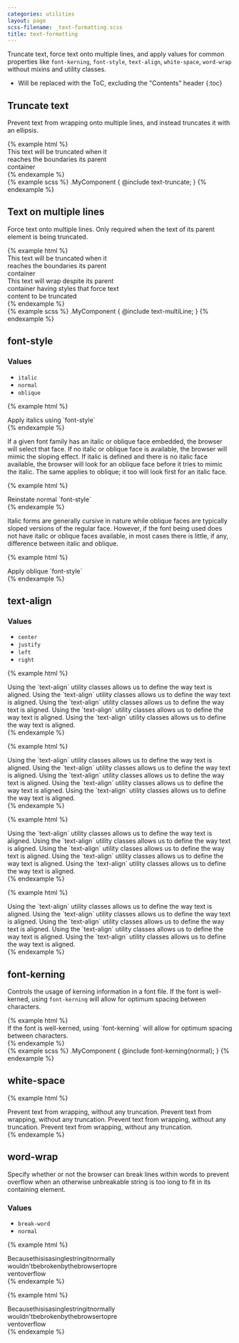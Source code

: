 ```yaml
---
categories: utilities
layout: page
scss-filename: _text-formatting.scss
title: text-formatting
---
```

Truncate text, force text onto multiple lines, and apply values for common properties like `font-kerning`, `font-style`, `text-align`, `white-space`, `word-wrap` without mixins and utility classes.

* Will be replaced with the ToC, excluding the "Contents" header
{:toc}

## Truncate text
Prevent text from wrapping onto multiple lines, and instead truncates it with an ellipsis.

<div class="DocsExample DocsExample--grouped DocsExample--labelUtilityClasses">
{% example html %}
<div class="background-color--gray-13" style="width: 50%;">
  <div class="text-truncate">
    This text will be truncated when it reaches the boundaries its parent container
  </div>
</div>
{% endexample %}
</div>

<div class="DocsExample DocsExample--labelMixins DocsExample--renderHidden">
{% example scss %}
.MyComponent {
  @include text-truncate;
}
{% endexample %}
</div>


## Text on multiple lines
Force text onto multiple lines. Only required when the text of its parent element is being truncated.

<div class="DocsExample DocsExample--grouped DocsExample--labelUtilityClasses">
{% example html %}
<div class="text-truncate" style="width: 50%;">
  <div class="background-color--gray-15 text-truncate">
    This text will be truncated when it reaches the boundaries its parent container
  </div>
  <div class="background-color--gray-13 text-multiLine">
    This text will wrap despite its parent container having styles that force text content to be truncated  
  </div>
</div>
{% endexample %}
</div>

<div class="DocsExample DocsExample--labelMixins DocsExample--renderHidden">
{% example scss %}
.MyComponent {
  @include text-multiLine;
}
{% endexample %}
</div>


## font-style

### Values
* `italic`
* `normal`
* `oblique`

{% example html %}
<div class="font-style--italic">
  Apply italics using `font-style`
</div>
{% endexample %}

If a given font family has an italic or oblique face embedded, the browser will select that face. If no italic or oblique face is available, the browser will mimic the sloping effect. If italic is defined and there is no italic face available, the browser will look for an oblique face before it tries to mimic the italic. The same applies to oblique; it too will look first for an italic face.

{% example html %}
<div class="font-style--normal">
  Reinstate normal `font-style`
</div>
{% endexample %}

Italic forms are generally cursive in nature while oblique faces are typically sloped versions of the regular face. However, if the font being used does not have italic or oblique faces available, in most cases there is little, if any, difference between italic and oblique.

{% example html %}
<div class="font-style--oblique">
  Apply oblique `font-style`
</div>
{% endexample %}


## text-align

### Values
* `center`
* `justify`
* `left`
* `right`

{% example html %}
<div class="text-align--center">
  Using the `text-align` utility classes allows us to define the way text is aligned. Using the `text-align` utility classes allows us to define the way text is aligned. Using the `text-align` utility classes allows us to define the way text is aligned. Using the `text-align` utility classes allows us to define the way text is aligned. Using the `text-align` utility classes allows us to define the way text is aligned.
</div>
{% endexample %}

{% example html %}
<div class="text-align--justify">
  Using the `text-align` utility classes allows us to define the way text is aligned. Using the `text-align` utility classes allows us to define the way text is aligned. Using the `text-align` utility classes allows us to define the way text is aligned. Using the `text-align` utility classes allows us to define the way text is aligned. Using the `text-align` utility classes allows us to define the way text is aligned.
</div>
{% endexample %}

{% example html %}
<div class="text-align--left">
  Using the `text-align` utility classes allows us to define the way text is aligned. Using the `text-align` utility classes allows us to define the way text is aligned. Using the `text-align` utility classes allows us to define the way text is aligned. Using the `text-align` utility classes allows us to define the way text is aligned. Using the `text-align` utility classes allows us to define the way text is aligned.
</div>
{% endexample %}

{% example html %}
<div class="text-align--right">
  Using the `text-align` utility classes allows us to define the way text is aligned. Using the `text-align` utility classes allows us to define the way text is aligned. Using the `text-align` utility classes allows us to define the way text is aligned. Using the `text-align` utility classes allows us to define the way text is aligned. Using the `text-align` utility classes allows us to define the way text is aligned.
</div>
{% endexample %}


## font-kerning
Controls the usage of kerning information in a font file. If the font is well-kerned, using `font-kerning` will allow for optimum spacing between characters.

<div class="DocsExample DocsExample--grouped DocsExample--labelUtilityClasses">
{% example html %}
<div class="font-kerning--normal">
  If the font is well-kerned, using `font-kerning` will allow for optimum spacing between characters.
</div>
{% endexample %}
</div>

<div class="DocsExample DocsExample--labelMixins DocsExample--renderHidden">
{% example scss %}
.MyComponent {
  @include font-kerning(normal);
}
{% endexample %}
</div>


## white-space
{% example html %}
<div class="background-color--gray-13 overflow--hidden">
  <div class="white-space--nowrap">
    Prevent text from wrapping, without any truncation. Prevent text from wrapping, without any truncation. Prevent text from wrapping, without any truncation. Prevent text from wrapping, without any truncation.
  </div>
</div>
{% endexample %}


## word-wrap
Specify whether or not the browser can break lines within words to prevent overflow when an otherwise unbreakable string is too long to fit in its containing element.

### Values
* `break-word`
* `normal`

{% example html %}
<div class="background-color--gray-13" style="width: 50%;">
  <div class="word-wrap--break-word">
    Becausethisisasinglestringitnormallywouldn'tbebrokenbythebrowsertopreventoverflow
  </div>
</div>
{% endexample %}

{% example html %}
<div class="background-color--gray-13" style="width: 50%;">
  <div class="word-wrap--normal">
    Becausethisisasinglestringitnormallywouldn'tbebrokenbythebrowsertopreventoverflow
  </div>
</div>
{% endexample %}
